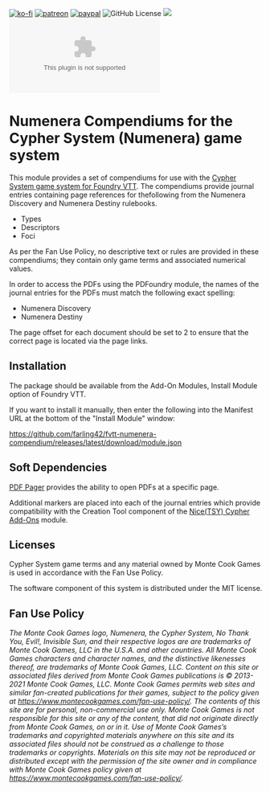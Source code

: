 [![ko-fi](https://img.shields.io/badge/Ko--Fi-farling-success)](https://ko-fi.com/farling)
[![patreon](https://img.shields.io/badge/Patreon-amusingtime-success)](https://patreon.com/amusingtime)
[![paypal](https://img.shields.io/badge/Paypal-farling-success)](https://paypal.me/farling)
![GitHub License](https://img.shields.io/github/license/farling42/fvtt-numenera-compendium)
![](https://img.shields.io/badge/Foundry-v9-informational)
![Latest Release Download Count](https://img.shields.io/github/downloads/farling42/fvtt-numenera-compendium/latest/module.zip)

# Numenera Compendiums for the Cypher System (Numenera) game system

This module provides a set of compendiums for use with the [Cypher System game system for Foundry VTT](https://foundryvtt.com/packages/cyphersystem/). The compendiums provide journal entries containing page references for thefollowing from the Numenera Discovery and Numenera Destiny rulebooks.

- Types
- Descriptors
- Foci

As per the Fan Use Policy, no descriptive text or rules are provided in these compendiums; they contain only game terms and associated numerical values.

In order to access the PDFs using the PDFoundry module, the names of the journal entries for the PDFs must match the following exact spelling:

- Numenera Discovery
- Numenera Destiny

The page offset for each document should be set to 2 to ensure that the correct page is located via the page links.

## Installation

The package should be available from the Add-On Modules, Install Module option of Foundry VTT.

If you want to install it manually, then enter the following into the Manifest URL at the bottom of the "Install Module" window:

https://github.com/farling42/fvtt-numenera-compendium/releases/latest/download/module.json

## Soft Dependencies

[PDF Pager](https://github.com/farling42/fvtt-pdf-pager/releases/latest/download/module.json) provides the ability to open PDFs at a specific page.

Additional markers are placed into each of the journal entries which provide compatibility with the Creation Tool component of the [Nice(TSY) Cypher Add-Ons](https://github.com/NiceTSY/nice-cypher-add-ons) module.

## Licenses

Cypher System game terms and any material owned by Monte Cook Games is used in accordance with the Fan Use Policy.

The software component of this system is distributed under the MIT license.

## Fan Use Policy

*The Monte Cook Games logo, Numenera, the Cypher System, No Thank You, Evil!, Invisible Sun, and their respective logos are are trademarks of Monte Cook Games, LLC in the U.S.A. and other countries. All Monte Cook Games characters and character names, and the distinctive likenesses thereof, are trademarks of Monte Cook Games, LLC. Content on this site or associated files derived from Monte Cook Games publications is © 2013-2021 Monte Cook Games, LLC. Monte Cook Games permits web sites and similar fan-created publications for their games, subject to the policy given at https://www.montecookgames.com/fan-use-policy/. The contents of this site are for personal, non-commercial use only. Monte Cook Games is not responsible for this site or any of the content, that did not originate directly from Monte Cook Games, on or in it. Use of Monte Cook Games’s trademarks and copyrighted materials anywhere on this site and its associated files should not be construed as a challenge to those trademarks or copyrights. Materials on this site may not be reproduced or distributed except with the permission of the site owner and in compliance with Monte Cook Games policy given at https://www.montecookgames.com/fan-use-policy/.*
